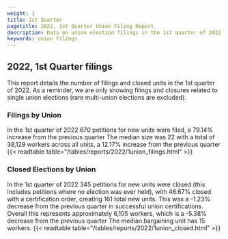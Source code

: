 ```yaml
---
weight: 1
title: 1st Quarter
pagetitle: 2022, 1st Quarter Union Filing Report
description: Data on union election filings in the 1st quarter of 2022
keywords: union filings
---
```


## 2022, 1st Quarter filings

This report details the number of filings and closed units in the 1st quarter of 2022. As a reminder, we are only showing filings and closures related to single union elections (rare multi-union elections are excluded).

### Filings by Union
In the 1st quarter of 2022 670 petitions for new units were filed, a 79.14% increase from the previous quarter The median size was 22 with a total of 38,129 workers across all units, a 12.17% increase from the previous quarter
{{< readtable table="/tables/reports/2022/1union_filings.html" >}}

### Closed Elections by Union
In the 1st quarter of 2022 345 petitions for new units were closed (this includes petitions where no election was ever held), with 46.67% closed with a certification order, creating 161 total new units. This was a -1.23% decrease from the previous quarter in successful union certifications. Overall this represents approximately 6,105 workers, which is a -5.38% decrease from the previous quarter The median bargaining unit has 15 workers.
{{< readtable table="/tables/reports/2022/1union_closed.html" >}}

